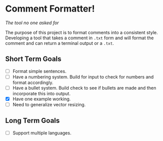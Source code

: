 # Comment Formatter!
*The tool no one asked for*

The purpose of this project is to format comments into a consistent style. Developing a tool that takes a 
comment in `.txt` form and will format the comment and can return a terminal output or a `.txt`.

## Short Term Goals

- [ ] Format simple sentences.
- [ ] Have a numbering system. Build for input to check for numbers and format accordingly. 
- [ ] Have a bullet system. Build check to see if bullets are made and then incorporate this into output.
- [x] Have one example working.
- [ ] Need to generalize vector resizing. 

## Long Term Goals

- [ ] Support multiple languages.